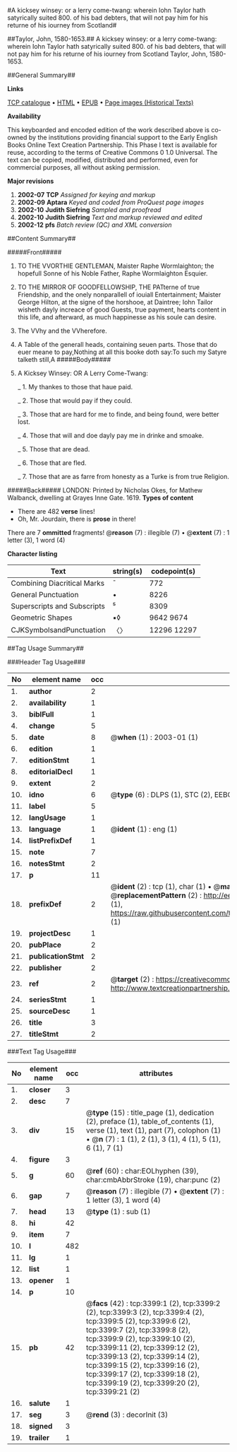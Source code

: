 #A kicksey winsey: or a lerry come-twang: wherein Iohn Taylor hath satyrically suited 800. of his bad debters, that will not pay him for his returne of his iourney from Scotland#

##Taylor, John, 1580-1653.##
A kicksey winsey: or a lerry come-twang: wherein Iohn Taylor hath satyrically suited 800. of his bad debters, that will not pay him for his returne of his iourney from Scotland
Taylor, John, 1580-1653.

##General Summary##

**Links**

[TCP catalogue](http://www.ota.ox.ac.uk/tcp/)  • 
[HTML](http://tei.it.ox.ac.uk/tcp/Texts-HTML/free/A13/A13462.html)  • 
[EPUB](http://tei.it.ox.ac.uk/tcp/Texts-EPUB/free/A13/A13462.epub) • 
[Page images (Historical Texts)](https://data.historicaltexts.jisc.ac.uk/view?pubId=eebo-99839006e&pageId=eebo-99839006e-3399-1)

**Availability**

This keyboarded and encoded edition of the
	       work described above is co-owned by the institutions
	       providing financial support to the Early English Books
	       Online Text Creation Partnership. This Phase I text is
	       available for reuse, according to the terms of Creative
	       Commons 0 1.0 Universal. The text can be copied,
	       modified, distributed and performed, even for
	       commercial purposes, all without asking permission.

**Major revisions**

1. __2002-07__ __TCP__ *Assigned for keying and markup*
1. __2002-09__ __Aptara__ *Keyed and coded from ProQuest page images*
1. __2002-10__ __Judith Siefring__ *Sampled and proofread*
1. __2002-10__ __Judith Siefring__ *Text and markup reviewed and edited*
1. __2002-12__ __pfs__ *Batch review (QC) and XML conversion*

##Content Summary##

#####Front#####

1. TO
THE VVORTHIE
GENTLEMAN,
Maister Raphe Wormlaighton; the
hopefull Sonne of his Noble Father,
Raphe Wormlaighton Esquier.

1. TO THE MIRROR
OF GOODFELLOWSHIP,
THE PATterne
of true Friendship,
and the onely nonparallell of iouiall Entertainment;
Maister George Hilton, at the
signe of the horshooe, at Daintree; Iohn Tailor
wisheth dayly increace of good Guests, true payment,
hearts content in this life, and afterward, as
much happinesse as his soule can desire.

1. The VVhy and the
VVherefore.

1. A Table of the generall heads,
containing seuen parts.
Those that do euer meane to pay,Nothing at all this booke doth say:To such my Satyre talketh still,A
#####Body#####

1. A Kicksey Winsey:
OR
A Lerry Come-Twang:

    _ 1. My thankes to those that haue paid.

    _ 2. Those that would pay if they could.

    _ 3. Those that are hard for me to finde, and
being found, were better lost.

    _ 4. Those that will and doe dayly pay
me in drinke and smoake.

    _ 5. Those that are dead.

    _ 6. Those that are fled.

    _ 7. Those that are as farre from honesty as a
Turke is from true Religion.

#####Back#####
LONDON:
Printed by Nicholas Okes, for Mathew
Walbanck, dwelling at Grayes Inne Gate.
1619.
**Types of content**

  * There are 482 **verse** lines!
  * Oh, Mr. Jourdain, there is **prose** in there!

There are 7 **ommitted** fragments! 
 @__reason__ (7) : illegible (7)  •  @__extent__ (7) : 1 letter (3), 1 word (4)

**Character listing**


|Text|string(s)|codepoint(s)|
|---|---|---|
|Combining             Diacritical Marks|̄|772|
|General Punctuation|•|8226|
|Superscripts             and Subscripts|⁵|8309|
|Geometric Shapes|▪◊|9642 9674|
|CJKSymbolsandPunctuation|〈〉|12296 12297|

##Tag Usage Summary##

###Header Tag Usage###

|No|element name|occ|attributes|
|---|---|---|---|
|1.|__author__|2||
|2.|__availability__|1||
|3.|__biblFull__|1||
|4.|__change__|5||
|5.|__date__|8| @__when__ (1) : 2003-01 (1)|
|6.|__edition__|1||
|7.|__editionStmt__|1||
|8.|__editorialDecl__|1||
|9.|__extent__|2||
|10.|__idno__|6| @__type__ (6) : DLPS (1), STC (2), EEBO-CITATION (1), PROQUEST (1), VID (1)|
|11.|__label__|5||
|12.|__langUsage__|1||
|13.|__language__|1| @__ident__ (1) : eng (1)|
|14.|__listPrefixDef__|1||
|15.|__note__|7||
|16.|__notesStmt__|2||
|17.|__p__|11||
|18.|__prefixDef__|2| @__ident__ (2) : tcp (1), char (1)  •  @__matchPattern__ (2) : ([0-9\-]+):([0-9IVX]+) (1), (.+) (1)  •  @__replacementPattern__ (2) : http://eebo.chadwyck.com/downloadtiff?vid=$1&page=$2 (1), https://raw.githubusercontent.com/textcreationpartnership/Texts/master/tcpchars.xml#$1 (1)|
|19.|__projectDesc__|1||
|20.|__pubPlace__|2||
|21.|__publicationStmt__|2||
|22.|__publisher__|2||
|23.|__ref__|2| @__target__ (2) : https://creativecommons.org/publicdomain/zero/1.0/ (1), http://www.textcreationpartnership.org/docs/. (1)|
|24.|__seriesStmt__|1||
|25.|__sourceDesc__|1||
|26.|__title__|3||
|27.|__titleStmt__|2||


###Text Tag Usage###

|No|element name|occ|attributes|
|---|---|---|---|
|1.|__closer__|3||
|2.|__desc__|7||
|3.|__div__|15| @__type__ (15) : title_page (1), dedication (2), preface (1), table_of_contents (1), verse (1), text (1), part (7), colophon (1)  •  @__n__ (7) : 1 (1), 2 (1), 3 (1), 4 (1), 5 (1), 6 (1), 7 (1)|
|4.|__figure__|3||
|5.|__g__|60| @__ref__ (60) : char:EOLhyphen (39), char:cmbAbbrStroke (19), char:punc (2)|
|6.|__gap__|7| @__reason__ (7) : illegible (7)  •  @__extent__ (7) : 1 letter (3), 1 word (4)|
|7.|__head__|13| @__type__ (1) : sub (1)|
|8.|__hi__|42||
|9.|__item__|7||
|10.|__l__|482||
|11.|__lg__|1||
|12.|__list__|1||
|13.|__opener__|1||
|14.|__p__|10||
|15.|__pb__|42| @__facs__ (42) : tcp:3399:1 (2), tcp:3399:2 (2), tcp:3399:3 (2), tcp:3399:4 (2), tcp:3399:5 (2), tcp:3399:6 (2), tcp:3399:7 (2), tcp:3399:8 (2), tcp:3399:9 (2), tcp:3399:10 (2), tcp:3399:11 (2), tcp:3399:12 (2), tcp:3399:13 (2), tcp:3399:14 (2), tcp:3399:15 (2), tcp:3399:16 (2), tcp:3399:17 (2), tcp:3399:18 (2), tcp:3399:19 (2), tcp:3399:20 (2), tcp:3399:21 (2)|
|16.|__salute__|1||
|17.|__seg__|3| @__rend__ (3) : decorInit (3)|
|18.|__signed__|3||
|19.|__trailer__|1||
